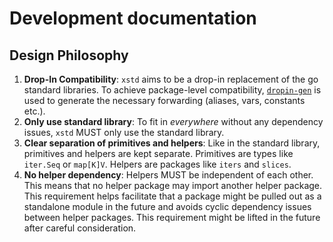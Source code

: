 # Development documentation

## Design Philosophy

1. **Drop-In Compatibility**:
  `xstd` aims to be a drop-in replacement of the go standard libraries.
  To achieve package-level compatibility, [`dropin-gen`](https://github.com/spheric-cloud/dropin-gen) is
  used to generate the necessary forwarding (aliases, vars, constants etc.).
2. **Only use standard library**:
  To fit in *everywhere* without any dependency issues, `xstd` MUST only
  use the standard library.
3. **Clear separation of primitives and helpers**:
  Like in the standard library, primitives and helpers are kept separate.
  Primitives are types like `iter.Seq` or `map[K]V`. Helpers are
  packages like `iters` and `slices`.
4. **No helper dependency**:
  Helpers MUST be independent of each other. This means that no helper
  package may import another helper package. This requirement helps
  facilitate that a package might be pulled out as a standalone module
  in the future and avoids cyclic dependency issues between helper packages.
  This requirement might be lifted in the future after careful consideration.
